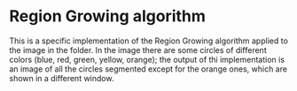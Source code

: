 # Region Growing algorithm

This is a specific implementation of the Region Growing algorithm applied to the image in the folder. 
In the image there are some circles of different colors (blue, red, green, yellow, orange); the output of thi implementation
is an image of all the circles segmented except for the orange ones, which are shown in a different window.
